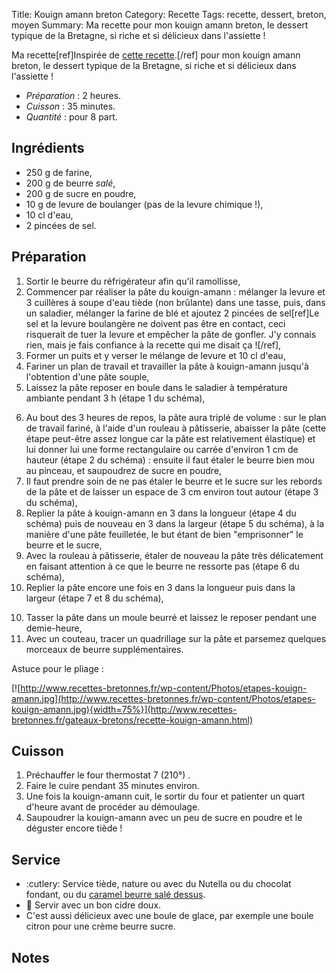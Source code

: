 Title: Kouign amann breton
Category: Recette
Tags: recette, dessert, breton, moyen
Summary: Ma recette pour mon kouign amann breton, le dessert typique de la Bretagne, si riche et si délicieux dans l'assiette !

Ma recette[ref]Inspirée de [cette recette](http://www.recettes-bretonnes.fr/gateaux-bretons/recette-kouign-amann.html).[/ref] pour mon kouign amann breton, le dessert typique de la Bretagne, si riche et si délicieux dans l'assiette !

- *Préparation* : 2 heures.
- *Cuisson* : 35 minutes.
- *Quantité* : pour 8 part.

## Ingrédients
- 250 g de farine,
- 200 g de beurre *salé*,
- 200 g de sucre en poudre,
- 10 g de levure de boulanger (pas de la levure chimique !),
- 10 cl d'eau,
- 2 pincées de sel.

## Préparation
1. Sortir le beurre du réfrigérateur afin qu'il ramollisse,
2. Commencer par réaliser la pâte du kouign-amann : mélanger la levure et 3 cuillères à soupe d'eau tiède (non brûlante) dans une tasse, puis, dans un saladier, mélanger la farine de blé et ajoutez 2 pincées de sel[ref]Le sel et la levure boulangère ne doivent pas être en contact, ceci risquerait de tuer la levure et empêcher la pâte de gonfler. J'y connais rien, mais je fais confiance à la recette qui me disait ça ![/ref],
3. Former un puits et y verser le mélange de levure et 10 cl d'eau,
4. Fariner un plan de travail et travailler la pâte à kouign-amann jusqu'à l'obtention d'une pâte souple,
5. Laissez la pâte reposer en boule dans le saladier à température ambiante pendant 3 h (étape 1 du schéma),

<!-- [![kouign-amann-breton-maison-1.jpg]({static}images/kouign-amann-breton-maison-1.jpg){width=75%}]({static}images/kouign-amann-breton-maison-1.jpg) -->

6. Au bout des 3 heures de repos, la pâte aura triplé de volume : sur le plan de travail fariné, à l'aide d'un rouleau à pâtisserie, abaisser la pâte (cette étape peut-être assez longue car la pâte est relativement élastique) et lui donner lui une forme rectangulaire ou carrée d'environ 1 cm de hauteur (étape 2 du schéma) : ensuite il faut étaler le beurre bien mou au pinceau, et saupoudrez de sucre en poudre,
7. Il faut prendre soin de ne pas étaler le beurre et le sucre sur les rebords de la pâte et de laisser un espace de 3 cm environ tout autour (étape 3 du schéma),
8. Replier la pâte à kouign-amann en 3 dans la longueur (étape 4 du schéma) puis de nouveau en 3 dans la largeur (étape 5 du schéma), à la manière d'une pâte feuilletée, le but étant de bien "emprisonner" le beurre et le sucre,
9. Avec la rouleau à pâtisserie, étaler de nouveau la pâte très délicatement en faisant attention à ce que le beurre ne ressorte pas (étape 6 du schéma),
10. Replier la pâte encore une fois en 3 dans la longueur puis dans la largeur (étape 7 et 8 du schéma),

<!-- [![kouign-amann-breton-maison-2.jpg]({static}images/kouign-amann-breton-maison-2.jpg){width=75%}]({static}images/kouign-amann-breton-maison-2.jpg) -->

10. Tasser la pâte dans un moule beurré et laissez le reposer pendant une demie-heure,
11. Avec un couteau, tracer un quadrillage sur la pâte et parsemez quelques morceaux de beurre supplémentaires.

Astuce pour le pliage :

[![http://www.recettes-bretonnes.fr/wp-content/Photos/etapes-kouign-amann.jpg](http://www.recettes-bretonnes.fr/wp-content/Photos/etapes-kouign-amann.jpg){width=75%}](http://www.recettes-bretonnes.fr/gateaux-bretons/recette-kouign-amann.html)

## Cuisson
1. Préchauffer le four thermostat 7 (210°) <i class="fa fa-thermometer-full" aria-hidden="true"></i>.
2. Faire le cuire pendant 35 minutes environ.
3. Une fois la kouign-amann cuit, le sortir du four et patienter un quart d'heure avant de procéder au démoulage.
4. Saupoudrer la kouign-amann avec un peu de sucre en poudre et le déguster encore tiède !

## Service
- :cutlery: Service tiède, nature ou avec du Nutella ou du chocolat fondant, ou du [caramel beurre salé dessus](caramel-beurre-sale-breton.html).
- :wine_glass: Servir avec un bon cidre doux.
- C'est aussi délicieux avec une boule de glace, par exemple une boule citron pour une crème beurre sucre.

<!-- [![kouign-amann-breton-maison-3.jpg]({static}images/kouign-amann-breton-maison-3.jpg){width=75%}]({static}images/kouign-amann-breton-maison-3.jpg) -->

<!-- ## Photo -->
<!-- [![kouign-amann-breton-maison-4.jpg]({static}images/kouign-amann-breton-maison-4.jpg){width=75%}]({static}images/kouign-amann-breton-maison-4.jpg) -->

## Notes
